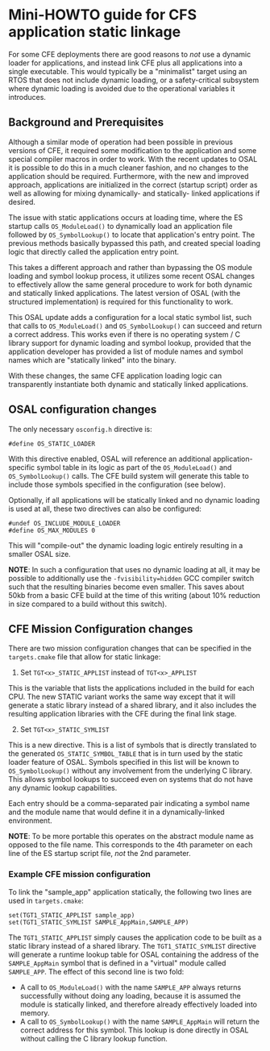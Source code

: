 # Mini-HOWTO guide for CFS application static linkage

For some CFE deployments there are good reasons to _not_ use a dynamic loader 
for applications, and instead link CFE plus all applications into a single 
executable. This would typically be a "minimalist" target using an RTOS that 
does not include dynamic loading, or a safety-critical subsystem where dynamic 
loading is avoided due to the operational variables it introduces.


## Background and Prerequisites

Although a similar mode of operation had been possible in previous versions of 
CFE, it required some modification to the application and some special compiler 
macros in order to work.  With the recent updates to OSAL it is possible to do 
this in a much cleaner fashion, and no changes to the application should be 
required.  Furthermore, with the new and improved approach, applications are 
initialized in the correct (startup script) order as well as allowing for 
mixing dynamically- and statically- linked applications if desired.

The issue with static applications occurs at loading time, where the ES startup 
calls `OS_ModuleLoad()` to dynamically load an application file followed by 
`OS_SymbolLookup()` to locate that application's entry point.  The previous 
methods basically bypassed this path, and created special loading logic that 
directly called the application entry point.

This takes a different approach and rather than bypassing the OS module loading 
and symbol lookup process, it utilizes some recent OSAL changes to effectively 
allow the same general procedure to work for both dynamic and statically linked 
applications.  The latest version of OSAL (with the structured implementation) 
is required for this functionality to work.  

This OSAL update adds a configuration for a local static symbol list, such that 
calls to `OS_ModuleLoad()` and `OS_SymbolLookup()` can succeed and return a 
correct address.  This works even if there is no operating system / C library 
support for dynamic loading and symbol lookup, provided that the application 
developer has provided a list of module names and symbol names which are 
"statically linked" into the binary.

With these changes, the same CFE application loading logic can 
transparently instantiate both dynamic and statically linked applications.


## OSAL configuration changes

The only necessary `osconfig.h` directive is:

    #define OS_STATIC_LOADER

With this directive enabled, OSAL will reference an additional application- 
specific symbol table in its logic as part of the `OS_ModuleLoad()` and 
`OS_SymbolLookup()` calls.  The CFE build system will generate this table to 
include those symbols specified in the configuration (see below).

Optionally, if all applications will be statically linked and no dynamic 
loading is used at all, these two directives can also be configured:

    #undef OS_INCLUDE_MODULE_LOADER
    #define OS_MAX_MODULES 0

This will "compile-out" the dynamic loading logic entirely resulting in a 
smaller OSAL size.

**NOTE**: In such a configuration that uses no dynamic loading at all, it may 
be possible to additionally use the `-fvisibility=hidden` GCC compiler switch 
such that the resulting binaries become even smaller.  This saves about 50kb 
from a basic CFE build at the time of this writing (about 10% reduction in size 
compared to a build without this switch).


## CFE Mission Configuration changes

There are two mission configuration changes that can be specified in the 
`targets.cmake` file that allow for static linkage:

1. Set `TGT<x>_STATIC_APPLIST` instead of `TGT<x>_APPLIST`

This is the variable that lists the applications included in the build for each 
CPU.  The new STATIC variant works the same way except that it will generate a 
static library instead of a shared library, and it also includes the resulting 
application libraries with the CFE during the final link stage.

2. Set `TGT<x>_STATIC_SYMLIST`

This is a new directive.  This is a list of symbols that is directly translated 
to the generated `OS_STATIC_SYMBOL_TABLE` that is in turn used by the static 
loader feature of OSAL.  Symbols specified in this list will be known to 
`OS_SymbolLookup()` without any involvement from the underlying C library.  
This allows symbol lookups to succeed even on systems that do not have any 
dynamic lookup capabilities.

Each entry should be a comma-separated pair indicating a symbol name and the 
module name that would define it in a dynamically-linked environment.

**NOTE**: To be more portable this operates on the abstract module name as 
opposed to the file name.  This corresponds to the 4th parameter on each line 
of the ES startup script file, _not_ the 2nd parameter.

### Example CFE mission configuration

To link the "sample_app" application statically, the following two lines are 
used in `targets.cmake`:

    set(TGT1_STATIC_APPLIST sample_app)
    set(TGT1_STATIC_SYMLIST SAMPLE_AppMain,SAMPLE_APP)

The `TGT1_STATIC_APPLIST` simply causes the application code to be built as a 
static library instead of a shared library.  The `TGT1_STATIC_SYMLIST` directive 
will generate a runtime lookup table for OSAL containing the address of the 
`SAMPLE_AppMain` symbol that is defined in a "virtual" module called 
`SAMPLE_APP`.  The effect of this second line is two fold:

- A call to `OS_ModuleLoad()` with the name `SAMPLE_APP` always returns 
successfully without doing any loading, because it is assumed the module is 
statically linked, and therefore already effectively loaded into memory.
- A call to `OS_SymbolLookup()` with the name `SAMPLE_AppMain` will return the 
correct address for this symbol.  This lookup is done directly in OSAL without 
calling the C library lookup function.

